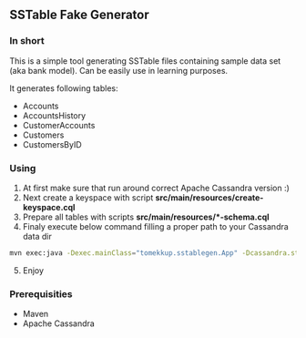 ## SSTable Fake Generator

### In short 
This is a simple tool generating SSTable files containing sample data set (aka bank model). Can be easily use in learning purposes.

It generates following tables:
 * Accounts
 * AccountsHistory
 * CustomerAccounts
 * Customers
 * CustomersByID

### Using
 1. At first make sure that run around correct Apache Cassandra version :)
 2. Next create a keyspace with script **src/main/resources/create-keyspace.cql**
 3. Prepare all tables with scripts **src/main/resources/\*-schema.cql**
 4. Finaly execute below command filling a proper path to your Cassandra data dir  
```sh
mvn exec:java -Dexec.mainClass="tomekkup.sstablegen.App" -Dcassandra.storagedir=C:\opt\apache-cassandra-2.2.3\data
```
 5. Enjoy

### Prerequisities

 * Maven
 * Apache Cassandra